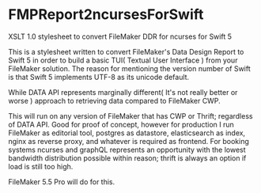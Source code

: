 # FMPReport2ncursesForSwift
XSLT 1.0 stylesheet to convert FileMaker DDR for ncurses for Swift 5

This is a stylesheet written to convert FileMaker's Data Design Report to Swift 5 in order to build a basic TUI( Textual User Interface ) from your FileMaker solution. The reason for mentioning the version number of Swift is that Swift 5 implements UTF-8 as its unicode default.

While DATA API represents marginally different( It's not really better or worse ) approach to retrieving data compared to FileMaker CWP.

This will run on any version of FileMaker that has CWP or Thrift; regardless of DATA API. Good for proof of concept, however for production I run FileMaker as editorial tool, postgres as datastore, elasticsearch as index, nginx as reverse proxy, and whatever is required as frontend. For booking systems ncurses and graphQL represents an opportunity with the lowest bandwidth distribution possible within reason; thrift is always an option if load is still too high.

FileMaker 5.5 Pro will do for this.
